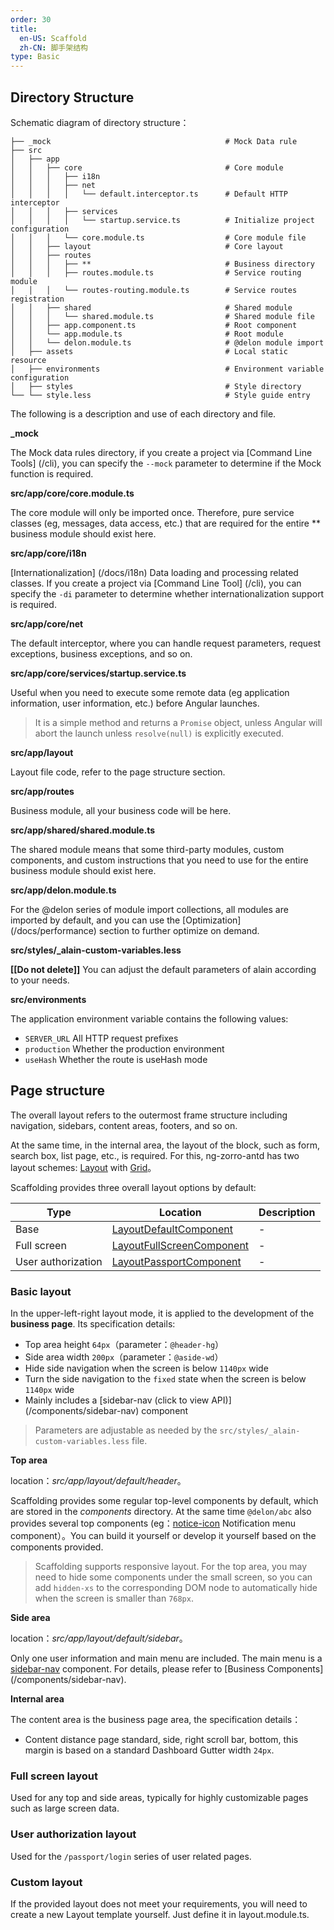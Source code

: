 ```yaml
---
order: 30
title:
  en-US: Scaffold
  zh-CN: 脚手架结构
type: Basic
---
```


## Directory Structure

Schematic diagram of directory structure：

```
├── _mock                                       # Mock Data rule
├── src
│   ├── app
│   │   ├── core                                # Core module
│   │   │   ├── i18n
│   │   │   ├── net
│   │   │   │   └── default.interceptor.ts      # Default HTTP interceptor
│   │   │   ├── services
│   │   │   │   └── startup.service.ts          # Initialize project configuration
│   │   │   └── core.module.ts                  # Core module file
│   │   ├── layout                              # Core layout
│   │   ├── routes
│   │   │   ├── **                              # Business directory
│   │   │   ├── routes.module.ts                # Service routing module
│   │   │   └── routes-routing.module.ts        # Service routes registration
│   │   ├── shared                              # Shared module
│   │   │   └── shared.module.ts                # Shared module file
│   │   ├── app.component.ts                    # Root component
│   │   └── app.module.ts                       # Root module
│   │   └── delon.module.ts                     # @delon module import
│   ├── assets                                  # Local static resource
│   ├── environments                            # Environment variable configuration
│   ├── styles                                  # Style directory
└── └── style.less                              # Style guide entry
```

The following is a description and use of each directory and file.

**_mock**

The Mock data rules directory, if you create a project via [Command Line Tools] (/cli), you can specify the `--mock` parameter to determine if the Mock function is required.

**src/app/core/core.module.ts**

The core module will only be imported once. Therefore, pure service classes (eg, messages, data access, etc.) that are required for the entire ** business module should exist here.

**src/app/core/i18n**

[Internationalization] (/docs/i18n) Data loading and processing related classes. If you create a project via [Command Line Tool] (/cli), you can specify the `-di` parameter to determine whether internationalization support is required.

**src/app/core/net**

The default interceptor, where you can handle request parameters, request exceptions, business exceptions, and so on.

**src/app/core/services/startup.service.ts**

Useful when you need to execute some remote data (eg application information, user information, etc.) before Angular launches.

> It is a simple method and returns a `Promise` object, unless Angular will abort the launch unless `resolve(null)` is explicitly executed.

**src/app/layout**

Layout file code, refer to the page structure section.

**src/app/routes**

Business module, all your business code will be here.

**src/app/shared/shared.module.ts**

The shared module means that some third-party modules, custom components, and custom instructions that you need to use for the entire business module should exist here.

**src/app/delon.module.ts**

For the @delon series of module import collections, all modules are imported by default, and you can use the [Optimization] (/docs/performance) section to further optimize on demand.

**src/styles/_alain-custom-variables.less**

**[[Do not delete]]** You can adjust the default parameters of alain according to your needs.

**src/environments**

The application environment variable contains the following values:

- `SERVER_URL` All HTTP request prefixes
- `production` Whether the production environment
- `useHash` Whether the route is useHash mode

## Page structure

The overall layout refers to the outermost frame structure including navigation, sidebars, content areas, footers, and so on.

At the same time, in the internal area, the layout of the block, such as form, search box, list page, etc., is required. For this, ng-zorro-antd has two layout schemes:
[Layout](https://ng.ant.design/#/components/layout) with [Grid](https://ng.ant.design/#/components/grid)。

Scaffolding provides three overall layout options by default:

| Type | Location | Description |
| ---- | -------- | ----------- |
| Base | [LayoutDefaultComponent](https://github.com/ng-alain/ng-alain/tree/master/src/app/layout/default) | - |
| Full screen | [LayoutFullScreenComponent](https://github.com/ng-alain/ng-alain/blob/master/src/app/layout/fullscreen) | - |
| User authorization | [LayoutPassportComponent](https://github.com/ng-alain/ng-alain/blob/master/src/app/layout/passport) | - |

### Basic layout

In the upper-left-right layout mode, it is applied to the development of the **business page**. Its specification details:

+ Top area height `64px`（parameter：`@header-hg`）
+ Side area width `200px`（parameter：`@aside-wd`）
+ Hide side navigation when the screen is below `1140px` wide
+ Turn the side navigation to the `fixed` state when the screen is below `1140px` wide
+ Mainly includes a [sidebar-nav (click to view API)] (/components/sidebar-nav) component

> Parameters are adjustable as needed by the `src/styles/_alain-custom-variables.less` file.

**Top area**

location：*src/app/layout/default/header*。

Scaffolding provides some regular top-level components by default, which are stored in the *components* directory. At the same time `@delon/abc` also provides several top components (eg：[notice-icon](/components/notice-icon) Notification menu component）。You can build it yourself or develop it yourself based on the components provided.

> Scaffolding supports responsive layout. For the top area, you may need to hide some components under the small screen, so you can add `hidden-xs` to the corresponding DOM node to automatically hide when the screen is smaller than `768px`.

**Side area**

location：*src/app/layout/default/sidebar*。

Only one user information and main menu are included. The main menu is a [sidebar-nav](/components/sidebar-nav) component. For details, please refer to [Business Components] (/components/sidebar-nav).

**Internal area**

The content area is the business page area, the specification details：

+ Content distance page standard, side, right scroll bar, bottom, this margin is based on a standard Dashboard Gutter width `24px`.

### Full screen layout

Used for any top and side areas, typically for highly customizable pages such as large screen data.

### User authorization layout

Used for the `/passport/login` series of user related pages.

### Custom layout

If the provided layout does not meet your requirements, you will need to create a new Layout template yourself. Just define it in layout.module.ts.
